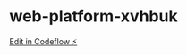 # web-platform-xvhbuk

[Edit in Codeflow ⚡️](https://stackblitz.com/~/github.com/adams-wealth/web-platform-xvhbuk)